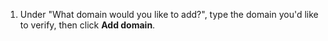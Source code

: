 1. Under "What domain would you like to add?", type the domain you'd like to verify, then click **Add domain**.
